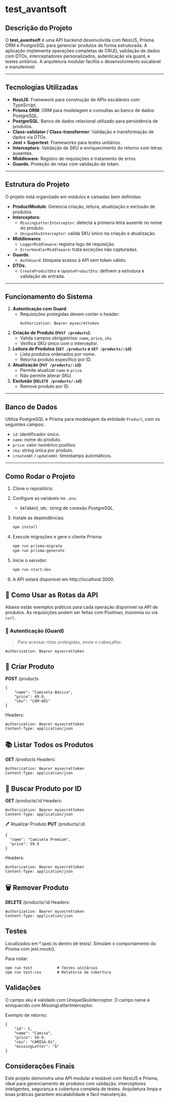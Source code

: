 # test_avantsoft

## Descrição do Projeto

O **test_avantsoft** é uma API backend desenvolvida com NestJS, Prisma ORM e PostgreSQL para gerenciar produtos de forma estruturada. A aplicação implementa operações completas de CRUD, validação de dados com DTOs, interceptadores personalizados, autenticação via guard, e testes unitários. A arquitetura modular facilita o desenvolvimento escalável e manutenível.

---

## Tecnologias Utilizadas

- **NestJS**: Framework para construção de APIs escaláveis com TypeScript.
- **Prisma ORM**: ORM para modelagem e consultas ao banco de dados PostgreSQL.
- **PostgreSQL**: Banco de dados relacional utilizado para persistência de produtos.
- **Class-validator / Class-transformer**: Validação e transformação de dados via DTOs.
- **Jest + Supertest**: Frameworks para testes unitários.
- **Interceptors**: Validação de SKU e enriquecimento do retorno com letras ausentes.
- **Middleware**: Registro de requisições e tratamento de erros.
- **Guards**: Proteção de rotas com validação de token.

---

## Estrutura do Projeto

O projeto está organizado em módulos e camadas bem definidas:

- **ProductModule**: Gerencia criação, leitura, atualização e exclusão de produtos.
- **Interceptors**:
  - `MissingLetterInterceptor`: detecta a primeira letra ausente no nome do produto.
  - `UniqueSkuInterceptor`: valida SKU único na criação e atualização.
- **Middlewares**:
  - `LoggerMiddleware`: registra logs de requisição.
  - `ErrorHandlerMiddleware`: trata exceções não capturadas.
- **Guards**:
  - `AuthGuard`: bloqueia acesso à API sem token válido.
- **DTOs**:
  - `CreateProductDto` e `UpdateProductDto`: definem a estrutura e validação de entrada.

---

## Funcionamento do Sistema

1. **Autenticação com Guard**:
   - Requisições protegidas devem conter o header:
     ```http
     Authorization: Bearer mysecrettoken
     ```
2. **Criação de Produto (`POST /products`)**:
   - Valida campos obrigatórios: `name`, `price`, `sku`.
   - Verifica SKU único com o interceptor.
3. **Leitura de Produtos (`GET /products` e `GET /products/:id`)**:
   - Lista produtos ordenados por nome.
   - Retorna produto específico por ID.
4. **Atualização (`PUT /products/:id`)**:
   - Permite atualizar `name` e `price`.
   - Não permite alterar SKU.
5. **Exclusão (`DELETE /products/:id`)**:
   - Remove produto por ID.

---

## Banco de Dados

Utiliza PostgreSQL e Prisma para modelagem da entidade `Product`, com os seguintes campos:

- `id`: identificador único.
- `name`: nome do produto.
- `price`: valor numérico positivo.
- `sku`: string única por produto.
- `createdAt` / `updatedAt`: timestamps automáticos.

---

## Como Rodar o Projeto

1.  Clone o repositório.
2.  Configure as variáveis no `.env`:
    - `DATABASE_URL`: string de conexão PostgreSQL.
3.  Instale as dependências:
    ```bash
    npm install
    ```
4.  Execute migrações e gere o cliente Prisma:
    ```bash
    npm run prisma:migrate
    npm run prisma:generate
    ```
5.  Inicie o servidor:

    ```bash
    npm run start:dev
    ```

6.  A API estará disponível em http://localhost:3000.

## 📡 Como Usar as Rotas da API

Abaixo estão exemplos práticos para cada operação disponível na API de produtos. As requisições podem ser feitas com Postman, Insomnia ou via `curl`.

### 🔐 Autenticação (Guard)

> Para acessar rotas protegidas, envie o cabeçalho:

```http
Authorization: Bearer mysecrettoken
```

## 📘 Criar Produto
**POST** /products

```
{
    "name": "Camiseta Básica",
    "price": 49.9,
    "sku": "CAM-001"
}

```
Headers:
```
Authorization: Bearer mysecrettoken
Content-Type: application/json
```

## 📚 Listar Todos os Produtos
**GET** /products
Headers:
```
Authorization: Bearer mysecrettoken
Content-Type: application/json
```

## 📄 Buscar Produto por ID
**GET** /products/:id
Headers:
```
Authorization: Bearer mysecrettoken
Content-Type: application/json
```

🖊️ Atualizar Produto
**PUT** /products/:id
```
{
  "name": "Camiseta Premium",
  "price": 59.9
}

```
Headers:
```
Authorization: Bearer mysecrettoken
Content-Type: application/json
```

## 🗑️ Remover Produto
**DELETE** /products/:id
Headers:
```
Authorization: Bearer mysecrettoken
Content-Type: application/json
```

## Testes

Localizados em \*.spec.ts dentro de tests/.
Simulam o comportamento do Prisma com jest.mock().

Para rodar:

```
npm run test           # Testes unitários
npm run test:cov       # Relatório de cobertura
```

## Validações

O campo sku é validado com UniqueSkuInterceptor.
O campo name é enriquecido com MissingLetterInterceptor.

Exemplo de retorno:

```
{
    "id": 1,
    "name": "Camisa",
    "price": 59.9,
    "sku": "CAMISA-01",
    "missingLetter": "b"
}
```

## Considerações Finais

Este projeto demonstra uma API modular e testável com NestJS e Prisma, ideal para gerenciamento de produtos com validação, interceptores inteligentes, segurança e cobertura completa de testes. Arquitetura limpa e boas práticas garantem escalabilidade e fácil manutenção.
